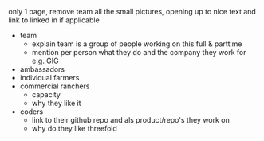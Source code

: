 
only 1 page, remove team
all the small pictures, opening up to nice text and link to linked in if applicable

- team
   - explain team is a group of people working on this full & parttime
   - mention per person what they do and the company they work for e.g. GIG 
- ambassadors
- individual farmers
- commercial ranchers
    - capacity
    - why they like it
- coders
    - link to their github repo and als product/repo's they work on
    - why do they like threefold 
